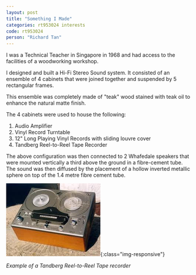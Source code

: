 ```yaml
---
layout: post
title: "Something I Made"
categories: rt953024 interests
code: rt953024
person: "Richard Tan"
---
```


I was a Technical Teacher in Singapore in 1968 and had access to the facilities of a woodworking workshop.

I designed and built a Hi-Fi Stereo Sound system. It consisted of an ensemble of 4 cabinets that were joined together and suspended by 5 rectangular frames. 

This ensemble was completely made of "teak" wood stained with teak oil to enhance the natural matte finish.

The 4 cabinets were used to house the following:
1. Audio Amplifier
2. Vinyl Record Turntable
3. 12" Long Playing Vinyl Records with sliding louvre cover
4. Tandberg Reel-to-Reel Tape Recorder

The above configuration was then connected to 2 Whafedale speakers that were mounted vertically a third above the ground in a fibre-cement tube. The sound was then diffused by the placement of a hollow inverted metallic sphere on top of the 1.4 metre fibre cement tube.

![Tandberg recorder](/images/rt953024/tandberg-recorder.jpg){:class="img-responsive"}

*Example of a Tandberg Reel-to-Reel Tape recorder*